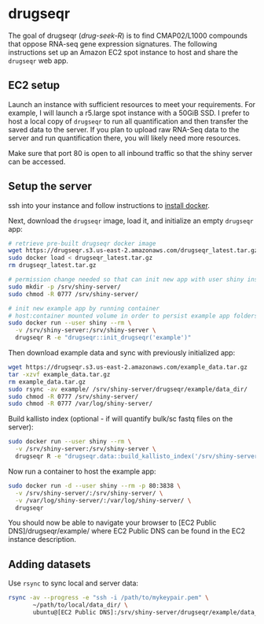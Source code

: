 # drugseqr

<!-- badges: start -->
<!-- badges: end -->

The goal of drugseqr (*drug-seek-R*) is to find CMAP02/L1000 compounds that oppose RNA-seq gene expression signatures. The following instructions set up an Amazon EC2 spot instance to host and share the `drugseqr` web app.

## EC2 setup

Launch an instance with sufficient resources to meet your requirements. For example, I will launch a r5.large spot instance with a 50GiB SSD. I prefer to host a local copy of `drugseqr` to run all quantification and then transfer the saved data to the server. If you plan to upload raw RNA-Seq data to the server and run quantification there, you will likely need more resources.

Make sure that port 80 is open to all inbound traffic so that the shiny server can be accessed.

## Setup the server


ssh into your instance and follow instructions to [install docker](https://docs.docker.com/install/).

Next, download the `drugseqr` image, load it, and initialize an empty `drugseqr` app:

```bash
# retrieve pre-built drugseqr docker image
wget https://drugseqr.s3.us-east-2.amazonaws.com/drugseqr_latest.tar.gz
sudo docker load < drugseqr_latest.tar.gz
rm drugseqr_latest.tar.gz

# permission change needed so that can init new app with user shiny inside the container
sudo mkdir -p /srv/shiny-server/
sudo chmod -R 0777 /srv/shiny-server/

# init new example app by running container
# host:container mounted volume in order to persist example app folders that are created inside the container
sudo docker run --user shiny --rm \
  -v /srv/shiny-server:/srv/shiny-server \
  drugseqr R -e "drugseqr::init_drugseqr('example')"
```


Then download example data and sync with previously initialized app:

```bash
wget https://drugseqr.s3.us-east-2.amazonaws.com/example_data.tar.gz
tar -xzvf example_data.tar.gz
rm example_data.tar.gz
sudo rsync -av example/ /srv/shiny-server/drugseqr/example/data_dir/
sudo chmod -R 0777 /srv/shiny-server/
sudo chmod -R 0777 /var/log/shiny-server/
```

Build kallisto index (optional - if will quantify bulk/sc fastq files on the server):

```bash
sudo docker run --user shiny --rm \
  -v /srv/shiny-server:/srv/shiny-server \
  drugseqr R -e "drugseqr.data::build_kallisto_index('/srv/shiny-server/indices')"
```

Now run a container to host the example app:

```bash
sudo docker run -d --user shiny --rm -p 80:3838 \
  -v /srv/shiny-server/:/srv/shiny-server/ \
  -v /var/log/shiny-server/:/var/log/shiny-server/ \
  drugseqr
```

You should now be able to navigate your browser to  [EC2 Public DNS]/drugseqr/example/ where EC2 Public DNS can be found in the EC2 instance description.


## Adding datasets

Use `rsync` to sync local and server data:

```bash
rsync -av --progress -e "ssh -i /path/to/mykeypair.pem" \
       ~/path/to/local/data_dir/ \ 
       ubuntu@[EC2 Public DNS]:/srv/shiny-server/drugseqr/example/data_dir/
```
